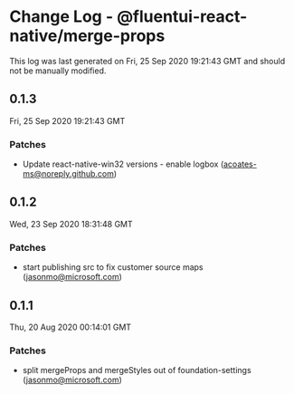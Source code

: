 # Change Log - @fluentui-react-native/merge-props

This log was last generated on Fri, 25 Sep 2020 19:21:43 GMT and should not be manually modified.

<!-- Start content -->

## 0.1.3

Fri, 25 Sep 2020 19:21:43 GMT

### Patches

- Update react-native-win32 versions - enable logbox (acoates-ms@noreply.github.com)

## 0.1.2

Wed, 23 Sep 2020 18:31:48 GMT

### Patches

- start publishing src to fix customer source maps (jasonmo@microsoft.com)

## 0.1.1

Thu, 20 Aug 2020 00:14:01 GMT

### Patches

- split mergeProps and mergeStyles out of foundation-settings (jasonmo@microsoft.com)
